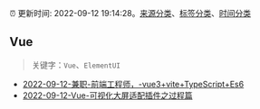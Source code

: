 :alarm_clock: 更新时间: 2022-09-12 19:14:28。[来源分类](../README.md)、[标签分类](../TAGS.md)、[时间分类](../TIMELINE.md)

## Vue


> 关键字：`Vue`、`ElementUI`



- [2022-09-12-兼职-前端工程师，-vue3+vite+TypeScript+Es6](https://www.v2ex.com/t/879532) 
- [2022-09-12-Vue-可视化大屏适配插件之过程篇](https://toutiao.io/k/5u9698a) 